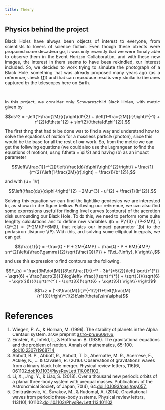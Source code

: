 ```yaml
---
title: Theory
---
```


<h2>Physics behind the project</h2>

<html>
<head>
  <meta charset="utf-8">
  <meta name="viewport" content="width=device-width">
  <title>MathJax example</title>
  <script src="https://polyfill.io/v3/polyfill.min.js?features=es6"></script>
  <script id="MathJax-script" async
          src="https://cdn.jsdelivr.net/npm/mathjax@3/es5/tex-mml-chtml.js">
  </script>
</head>
<body>
  <p style="text-align:justify">Black Holes have always been objects of interest to everyone, from scientists to lovers of science fiction. Even though these objects were proposed some decadesa go, it was only recently that we were finnaly able to observe them in the Event Horizon Collaboration, and with these new images, the interest in them seems to have been rekindled, our interest included. So, we decided to work trying to simulate the photograph of a Black Hole, something that was already proposed many years ago (as a reference, check [<a href="https://arxiv.org/abs/astro-ph/9609106">1</a>]) and that can reproduce results very similar to the ones captured by the telescopes here on Earth.</p>
<br>
 <p style="text-align:justify"> In this project, we consider only Schwarszchild Black Holes, with metric given by
   
   $$ds^2 = -\left(1-\frac{2M}{r}\right)dt^{2} + \left(1-\frac{2M}{r}\right)^{-1} + r^{2}(d\theta^{2} + sin^{2}(\theta)d\phi^{2}).$$
   
   The first thing that had to be done was to find a way and understand how to solve the equations of motion for a massless particle (photon), since this would be the base for all the rest of our work. So, from the metric we can get the following equations (we could also use the Lagrangean to find the equations of motion), using \(\theta = \pi/2\) and having \(b\) as an impact parameter

   $$\left\{\frac{1}{r^{2}}\left(\frac{dr}{d\phi}\right)^{2}\right\} + \frac{1}{r^{2}}\left(1-\frac{2M}{r}\right) = \frac{1}{b^{2}},$$
   
and with \(u = 1/r\)</p>
   
   $$\left(\frac{du}{d\phi}\right)^{2} = 2Mu^{3} - u^{2} + \frac{1}{b^{2}}.$$
   
  <p style="text-align:justify">Solving this equation we can find the lightlike geodesics we are interested in, as shown in the figure bellow. Following our reference, we can also find some expressions useful for finding level curves (contours) of the accretion disk surrounding our Black Hole. To do this, we need to perform some quite lenghty calculations and to define new variables \(b = P\^{3} / (P-2M)\), \(Q^{2} = (P-2M)(P+6M)\), that relates our impact parameter \(b) to the periastron distance \(P). With this, and solving some elliptical integrals, we can get
  
   $$\frac{1}{r} = -\frac{Q - P + 2M}{4MP} + \frac{Q - P + 6M}{4MP} sn^{2}\left\{\frac{\gamma}{2}\sqrt{\frac{Q}{P}} + F(\xi_{\infty}, k)\right\},$$
    
   and use this expression to find contours as the following.</p>

  

   $$F_{s} = \frac{3M\dot{M}}{8\pi}\frac{1}{(r^* - 3)r^{*5/2}}\left[ \sqrt{r^{*}} - \sqrt{6} + \frac{\sqrt{3}}{3}log\left\{ \frac{(\sqrt{r^{*}} + \sqrt{3})(\sqrt{6} - \sqrt{3})}{(\sqrt{r^{*}} - \sqrt{3})(\sqrt{6} + \sqrt{3})} \right\} \right]$$

   $$1+z = (1-3\frac{M}{r})^{-1/2}(1+\left(\frac{M}{r^{3}}\right)^{1/2}b\sin(\theta)\sin(\alpha)$$
  
  
<body>


<h1>References</h1>

<ol>
  <li> Wiegert, P. A., & Holman, M. (1996). The stability of planets in the Alpha Centauri system. arXiv preprint <a href="https://arxiv.org/abs/astro-ph/9609106"> astro-ph/9609106</a>;</li>
  <li>Einstein, A., Infeld, L., & Hoffmann, B. (1938). The gravitational equations and the problem of motion. Annals of mathematics, 65-100. <a href="https://doi.org/10.2307%2F1968714"> doi:10.2307/1968714</a>;</li>
  <li>Abbott, B. P., Abbott, R., Abbott, T. D., Abernathy, M. R., Acernese, F., Ackley, K., ... & Cavalieri, R. (2016). Observation of gravitational waves from a binary black hole merger. 
    Physical review letters, 116(6), 061102.<a target="_blank" href="https://doi.org/10.1103/PhysRevLett.116.061102">doi:10.1103/PhysRevLett.116.061102.</a></li>
  <li>Li, X., Jing, Y., & Liao, S. (2018). Over a thousand new periodic orbits of a planar three-body system with unequal masses. Publications of the Astronomical
    Society of Japan, 70(4), 64.<a target="_blank" href="https://doi.org/10.1093/pasj/psy057">doi:10.1093/pasj/psy057.</a></li>
  <li>Dmitrašinović, V., Šuvakov, M., & Hudomal, A. (2014). Gravitational waves from periodic three-body systems. Physical review letters, 113(10), 101102.<a target="_blank" href="https://doi.org/10.1103/PhysRevLett.113.101102">doi:10.1103/PhysRevLett.113.101102</a></li>
</ol>
